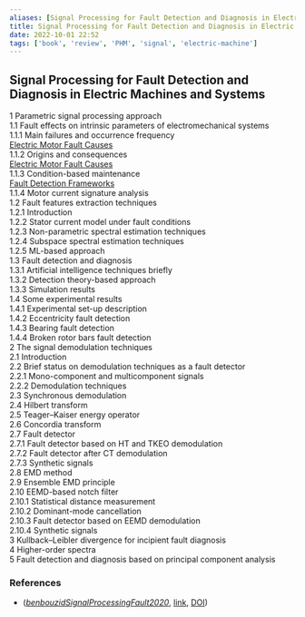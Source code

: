 ```yaml
---
aliases: [Signal Processing for Fault Detection and Diagnosis in Electric Machines and Systems]
title: Signal Processing for Fault Detection and Diagnosis in Electric Machines and Systems
date: 2022-10-01 22:52
tags: ['book', 'review', 'PHM', 'signal', 'electric-machine']
---
```


## Signal Processing for Fault Detection and Diagnosis in Electric Machines and Systems

1 Parametric signal processing approach  
1.1 Fault effects on intrinsic parameters of electromechanical systems  
1.1.1 Main failures and occurrence frequency  
[Electric Motor Fault Causes](../motor-fault/electric-motor-fault-cause.md)  
1.1.2 Origins and consequences  
[Electric Motor Fault Causes](../motor-fault/electric-motor-fault-cause.md)  
1.1.3 Condition-based maintenance  
[Fault Detection Frameworks](../PHM/fault-detection-framework.md)  
1.1.4 Motor current signature analysis  
1.2 Fault features extraction techniques  
1.2.1 Introduction  
1.2.2 Stator current model under fault conditions  
1.2.3 Non-parametric spectral estimation techniques  
1.2.4 Subspace spectral estimation techniques  
1.2.5 ML-based approach  
1.3 Fault detection and diagnosis  
1.3.1 Artificial intelligence techniques briefly  
1.3.2 Detection theory-based approach  
1.3.3 Simulation results  
1.4 Some experimental results  
1.4.1 Experimental set-up description  
1.4.2 Eccentricity fault detection  
1.4.3 Bearing fault detection  
1.4.4 Broken rotor bars fault detection  
2 The signal demodulation techniques  
2.1 Introduction  
2.2 Brief status on demodulation techniques as a fault detector  
2.2.1 Mono-component and multicomponent signals  
2.2.2 Demodulation techniques  
2.3 Synchronous demodulation  
2.4 Hilbert transform  
2.5 Teager–Kaiser energy operator  
2.6 Concordia transform  
2.7 Fault detector  
2.7.1 Fault detector based on HT and TKEO demodulation  
2.7.2 Fault detector after CT demodulation  
2.7.3 Synthetic signals  
2.8 EMD method  
2.9 Ensemble EMD principle  
2.10 EEMD-based notch filter  
2.10.1 Statistical distance measurement  
2.10.2 Dominant-mode cancellation  
2.10.3 Fault detector based on EEMD demodulation  
2.10.4 Synthetic signals  
3 Kullback–Leibler divergence for incipient fault diagnosis  
4 Higher-order spectra  
5 Fault detection and diagnosis based on principal component analysis

### References

- (_[benbouzidSignalProcessingFault2020](zotero://select/library/items/8J7VLLY9)_, [link](https://digital-library.theiet.org/content/books/po/pbpo153e), [DOI](https://doi.org/)) 
